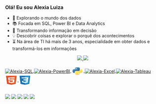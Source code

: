 ### Olá! Eu sou Alexia Luiza

- 🌟 Explorando o mundo dos dados
- 📚 Focada em SQL, Power BI e Data Analytics
- 🎨 Transformando informação em decisão
- 💡 Descobrir coisas e explorar o porquê dos acontecimentos
- ⏳ Na área de TI há mais de 3 anos, especialidade em obter dados e transformá-los em informações

<div align="center">
  <a href="https://github.com/AlexaCoast">
      <img height="180em" src="https://github-readme-stats.vercel.app/api?username=alexacoast&show_icons=true&theme=gruvbox&include_all_commits=true&count_private=true"/>
  <img height="180em" src="https://github-readme-stats.vercel.app/api/top-langs/?username=alexacoast&layout=compact&langs_count=7&theme=gruvbox"/>
</div>

<div style="display: inline_block"><br>
  <img align="center" alt="Alexia-SQL" height="30" width="40" src="https://cdn.jsdelivr.net/gh/devicons/devicon/icons/mysql/mysql-original.svg">
  <img align="center" alt="Alexia-PowerBI" height="30" width="40" src="https://upload.wikimedia.org/wikipedia/commons/c/cf/Power_BI_logo.svg">
  <img align="center" alt="Alexia-Python" height="30" width="40" src="https://raw.githubusercontent.com/devicons/devicon/master/icons/python/python-original.svg">
  <img align="center" alt="Alexia-Excel" height="30" width="40" src="https://upload.wikimedia.org/wikipedia/commons/8/86/Microsoft_Office_Excel_%282019%E2%80%93present%29.svg">
  <img align="center" alt="Alexia-Tableau" height="30" width="40" src="https://cdn.worldvectorlogo.com/logos/tableau-software.svg">
  <img align="center" alt="Alexia-HTML" height="30" width="40" src="https://raw.githubusercontent.com/devicons/devicon/master/icons/html5/html5-original.svg">
  <img align="center" alt="Alexia-CSS" height="30" width="40" src="https://raw.githubusercontent.com/devicons/devicon/master/icons/css3/css3-original.svg">
</div>
  
  ##

<div>  
  <a href="https://instagram.com/alexiacoast" target="_blank"><img src="https://img.shields.io/badge/-Instagram-%23E4405F?style=for-the-badge&logo=instagram&logoColor=white" target="_blank"></a>
  <a href="https://discord.com/channels/@me" target="_blank"><img src="https://img.shields.io/badge/Discord-7289DA?style=for-the-badge&logo=discord&logoColor=white" target="_blank"></a> 
  <a href = "mailto:coastalexia@gmail.com"><img src="https://img.shields.io/badge/-Gmail-%23333?style=for-the-badge&logo=gmail&logoColor=white" target="_blank"></a>
  <a href="https://www.linkedin.com/in/alexia-costa-ba42211a2/" target="_blank"><img src="https://img.shields.io/badge/-LinkedIn-%230077B5?style=for-the-badge&logo=linkedin&logoColor=white" target="_blank"></a> 
  <a href="https://www.twitch.tv/#" target="_blank"><img src="https://img.shields.io/badge/Twitch-9146FF?style=for-the-badge&logo=twitch&logoColor=white" target="_blank"></a>
</div>
